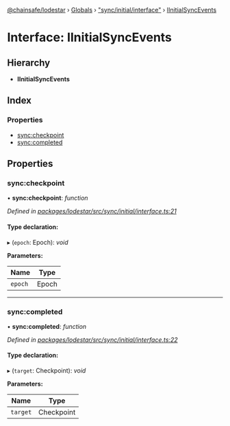 [@chainsafe/lodestar](../README.md) › [Globals](../globals.md) › ["sync/initial/interface"](../modules/_sync_initial_interface_.md) › [IInitialSyncEvents](_sync_initial_interface_.iinitialsyncevents.md)

# Interface: IInitialSyncEvents

## Hierarchy

* **IInitialSyncEvents**

## Index

### Properties

* [sync:checkpoint](_sync_initial_interface_.iinitialsyncevents.md#sync:checkpoint)
* [sync:completed](_sync_initial_interface_.iinitialsyncevents.md#sync:completed)

## Properties

###  sync:checkpoint

• **sync:checkpoint**: *function*

*Defined in [packages/lodestar/src/sync/initial/interface.ts:21](https://github.com/ChainSafe/lodestar/blob/176e51ae9/packages/lodestar/src/sync/initial/interface.ts#L21)*

#### Type declaration:

▸ (`epoch`: Epoch): *void*

**Parameters:**

Name | Type |
------ | ------ |
`epoch` | Epoch |

___

###  sync:completed

• **sync:completed**: *function*

*Defined in [packages/lodestar/src/sync/initial/interface.ts:22](https://github.com/ChainSafe/lodestar/blob/176e51ae9/packages/lodestar/src/sync/initial/interface.ts#L22)*

#### Type declaration:

▸ (`target`: Checkpoint): *void*

**Parameters:**

Name | Type |
------ | ------ |
`target` | Checkpoint |
